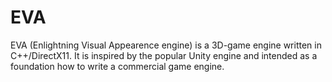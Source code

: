 # EVA

EVA (Enlightning Visual Appearence engine) is a 3D-game engine written in C++/DirectX11. It is inspired by the popular Unity engine
and intended as a foundation how to write a commercial game engine. 
